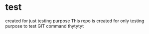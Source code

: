 # test
created for just testing purpose
This repo is created for only testing purpose to test GIT command
thytytyt
